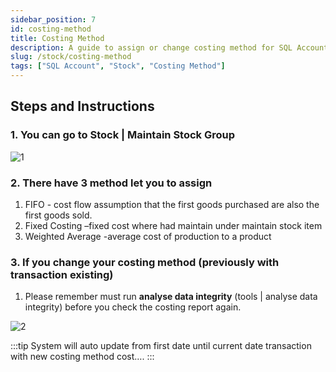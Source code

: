 ```yaml
---
sidebar_position: 7
id: costing-method
title: Costing Method
description: A guide to assign or change costing method for SQL Account
slug: /stock/costing-method
tags: ["SQL Account", "Stock", "Costing Method"]
---
```


## Steps and Instructions

### 1. You can go to Stock | Maintain Stock Group

![1](/img/stock/costing-method/1.png)

### 2. There have 3 method let you to assign

1. FIFO - cost flow assumption that the first goods purchased are also the first goods sold.
2. Fixed Costing –fixed cost where had maintain under maintain stock item
3. Weighted Average -average cost of production to a product

### 3. If you **change** your costing method (previously with transaction existing)

1. Please remember must run **analyse data integrity** (tools | analyse data integrity) before you check the costing report again.

![2](/img/stock/costing-method/2.png)

:::tip
System will auto update from first date until current date transaction with new costing
method cost….
:::
